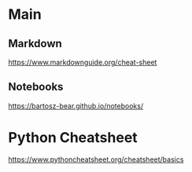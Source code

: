 # Main

## Markdown

<https://www.markdownguide.org/cheat-sheet>

## Notebooks

<https://bartosz-bear.github.io/notebooks/>

# Python Cheatsheet

<https://www.pythoncheatsheet.org/cheatsheet/basics>